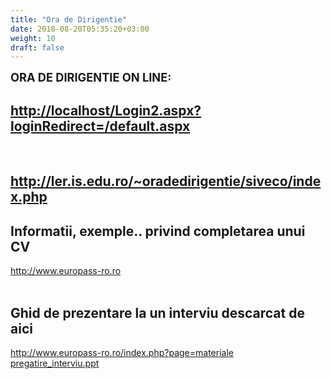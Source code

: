 ```yaml
---
title: "Ora de Dirigentie"
date: 2018-08-20T05:35:20+03:00
weight: 10
draft: false
---
```


<html>
  <body>
    <div class="wiki" id="content_view" style="display: block;">
<span style="font-size: 1.3em;"><strong>ORA DE DIRIGENTIE ON LINE:</strong></span><br />
<h2 id="toc0"><a name="x-http://localhost/Login2.aspx?loginRedirect=/default.aspx"></a><a class="wiki_link_ext" href="http://localhost/Login2.aspx?loginRedirect=/default.aspx" rel="nofollow">http://localhost/Login2.aspx?loginRedirect=/default.aspx</a></h2>
 <br />
<h2 id="toc1"><a name="x-http://ler.is.edu.ro/~oradedirigentie/siveco/index.php"></a><a class="wiki_link_ext" href="http://ler.is.edu.ro/~oradedirigentie/siveco/index.php" rel="nofollow">http://ler.is.edu.ro/~oradedirigentie/siveco/index.php</a></h2>
 <h2 id="toc2"><a name="x-Informatii, exemple.. privind completarea unui CV"></a>Informatii, exemple.. privind completarea unui CV</h2>
 <a class="wiki_link_ext" href="http://www.europass-ro.ro/" rel="nofollow" target="_blank">http://www.europass-ro.ro</a><br />
<br />
<h2 id="toc3"><a name="x-Ghid de prezentare la un interviu descarcat de aici"></a>Ghid de prezentare la un interviu descarcat de aici</h2>
 <a class="wiki_link_ext" href="http://www.europass-ro.ro/index.php?page=materiale" rel="nofollow" target="_blank">http://www.europass-ro.ro/index.php?page=materiale</a><br />
<a href="/files/pregatire_interviu.ppt">pregatire_interviu.ppt</a>
    </div>
  </body>
</html>